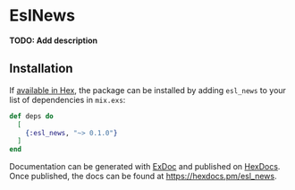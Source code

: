 # EslNews

**TODO: Add description**

## Installation

If [available in Hex](https://hex.pm/docs/publish), the package can be installed
by adding `esl_news` to your list of dependencies in `mix.exs`:

```elixir
def deps do
  [
    {:esl_news, "~> 0.1.0"}
  ]
end
```

Documentation can be generated with [ExDoc](https://github.com/elixir-lang/ex_doc)
and published on [HexDocs](https://hexdocs.pm). Once published, the docs can
be found at <https://hexdocs.pm/esl_news>.

